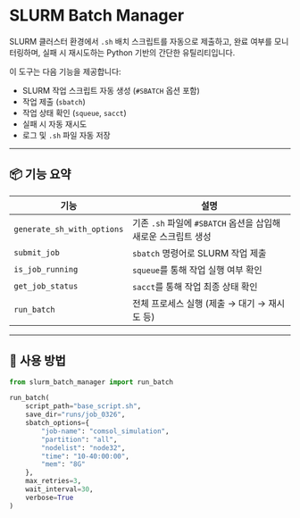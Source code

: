 # SLURM Batch Manager

SLURM 클러스터 환경에서 `.sh` 배치 스크립트를 자동으로 제출하고, 완료 여부를 모니터링하며, 실패 시 재시도하는 Python 기반의 간단한 유틸리티입니다.

이 도구는 다음 기능을 제공합니다:
- SLURM 작업 스크립트 자동 생성 (`#SBATCH` 옵션 포함)
- 작업 제출 (`sbatch`)
- 작업 상태 확인 (`squeue`, `sacct`)
- 실패 시 자동 재시도
- 로그 및 `.sh` 파일 자동 저장

---

## 📦 기능 요약

| 기능 | 설명 |
|------|------|
| `generate_sh_with_options` | 기존 `.sh` 파일에 `#SBATCH` 옵션을 삽입해 새로운 스크립트 생성 |
| `submit_job` | `sbatch` 명령어로 SLURM 작업 제출 |
| `is_job_running` | `squeue`를 통해 작업 실행 여부 확인 |
| `get_job_status` | `sacct`를 통해 작업 최종 상태 확인 |
| `run_batch` | 전체 프로세스 실행 (제출 → 대기 → 재시도 등)

---

## 🚀 사용 방법

```python
from slurm_batch_manager import run_batch

run_batch(
    script_path="base_script.sh",
    save_dir="runs/job_0326",
    sbatch_options={
        "job-name": "comsol_simulation",
        "partition": "all",
        "nodelist": "node32",
        "time": "10-40:00:00",
        "mem": "8G"
    },
    max_retries=3,
    wait_interval=30,
    verbose=True
)
